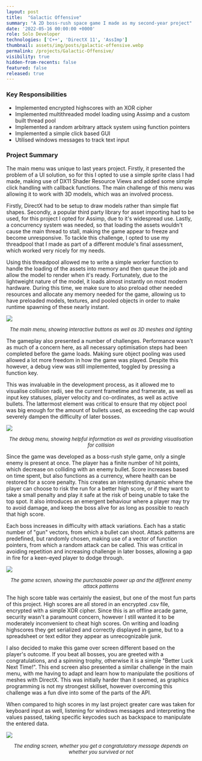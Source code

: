 ```yaml
---
layout: post
title:  "Galactic Offensive"
summary: "A 2D boss-rush space game I made as my second-year project"
date: '2022-05-16 00:00:00 +0000'
role: Solo Developer
technologies: ['C++', 'DirectX 11', 'AssImp']
thumbnail: assets/img/posts/galactic-offensive.webp
permalink: /projects/Galactic-Offensive/
visibility: true
hidden-from-recents: false
featured: false
released: true
---
```


### Key Responsibilities
- Implemented encrypted highscores with an XOR cipher
- Implemented multithreaded model loading using Assimp and a custom built thread pool
- Implemented a random arbitrary attack system using function pointers
- Implemented a simple click based GUI
- Utilised windows messages to track text input 

### Project Summary

The main menu was unique to last years project. Firstly, it presented the problem of a UI solution, so for this I opted to use a simple sprite class I had made, making use of DX11 Shader Resource Views and added some simple click handling with callback functions. The main challenge of this menu was allowing it to work with 3D models, which was an involved process. 

Firstly, DirectX had to be setup to draw models rather than simple flat shapes. Secondly, a popular third party library for asset importing had to be used, for this project I opted for Assimp, due to it's widespread use. Lastly, a concurrency system was needed, so that loading the assets wouldn't cause the main thread to stall, making the game appear to freeze and become unresponsive. To tackle this challenge, I opted to use my threadpool that I made as part of a different module's final assessment, which worked very nicely for my needs.

Using this threadpool allowed me to write a simple worker function to handle the loading of the assets into memory and then queue the job and allow the model to render when it's ready. Fortunately, due to the lightweight nature of the model, it loads almost instantly on most modern hardware. During this time, we make sure to also preload other needed resources and allocate any memory needed for the game, allowing us to have preloaded models, textures, and pooled objects in order to make runtime spawning of these nearly instant. 


<img class="inline-center" src="{{site.url}}{{site.baseurl}}/assets/img/posts/galactic-offensive/main-menu.png" alt-text="In-game screenshot showing the main menu"/>
<p style="font-size: 13px; text-align: center;"><i>The main menu, showing interactive buttons as well as 3D meshes and lighting</i></p>

The gameplay also presented a number of challenges. Performance wasn't as much of a concern here, as all necessary optimisation steps had been completed before the game loads. Making sure object pooling was used allowed a lot more freedom in how the game was played. Despite this however, a debug view was still implemented, toggled by pressing a function key. 

This was invaluable in the development process, as it allowed me to visualise collision radii, see the current frametime and framerate, as well as input key statuses, player velocity and co-ordinates, as well as active bullets. The lattermost element was critical to ensure that my object pool was big enough for the amount of bullets used, as exceeding the cap would severely dampen the difficulty of later bosses.

<img class="inline-center" src="{{site.url}}{{site.baseurl}}/assets/img/posts/galactic-offensive/debug-menu.png" alt-text="In-game screenshot showing the debug menu"/>
<p style="font-size: 13px; text-align: center;"><i>The debug menu, showing helpful information as well as providing visualisation for collision</i></p>

Since the game was developed as a boss-rush style game, only a single enemy is present at once. The player has a finite number of hit points, which decrease on colliding with an enemy bullet. Score increases based on time spent, but also functions as a currency, where health can be restored for a score penalty. This creates an interesting dynamic where the player can choose to risk the run for a better high score, or if they want to take a small penalty and play it safe at the risk of being unable to take the top spot. It also introduces an emergent behaviour where a player may try to avoid damage, and keep the boss alive for as long as possible to reach that high score.

Each boss increases in difficulty with attack variations. Each has a static number of "gun" vectors, from which a bullet can shoot. Attack patterns are predefined, but randomly chosen, making use of a vector of function pointers, from which a random attack can be called. This was critical in avoiding repetition and increasing challenge in later bosses, allowing a gap in fire for a keen-eyed player to dodge through.

<img class="inline-center" src="{{site.url}}{{site.baseurl}}/assets/img/posts/galactic-offensive/game.png" alt-text="In-game screenshot showing one of the boss fights"/>
<p style="font-size: 13px; text-align: center;"><i>The game screen, showing the purchasable power up and the different enemy attack patterns</i></p>

The high score table was certainly the easiest, but one of the most fun parts of this project. High scores are all stored in an encrypted .csv file, encrypted with a simple XOR cipher. Since this is an offline arcade game, security wasn't a paramount concern, however I still wanted it to be moderately inconvenient to cheat high scores. On writing and loading highscores they get serialized and correctly displayed in game, but to a spreadsheet or text editor they appear as unrecognizable junk.

I also decided to make this game over screen different based on the player's outcome. If you beat all bosses, you are greeted with a congratulations, and a spinning trophy, otherwise it is a simple "Better Luck Next Time!". This end screen also presented a similar challenge in the main menu, with me having to adapt and learn how to manipulate the positions of meshes with DirectX. This was initially harder than it seemed, as graphics programming is not my strongest skillset, however overcoming this challenge was a fun dive into some of the parts of the API.

When compared to high scores in my last project greater care was taken for keyboard input as well, listening for windows messages and interpreting the values passed, taking specific keycodes such as backspace to manipulate the entered data.

<img class="inline-center" src="{{site.url}}{{site.baseurl}}/assets/img/posts/galactic-offensive/game-over.png" alt-text="In-game screenshot showing the ending for beating all bosses"/>
<p style="font-size: 13px; text-align: center;"><i>The ending screen, whether you get a congratulatory message depends on whether you survived or not</i></p>